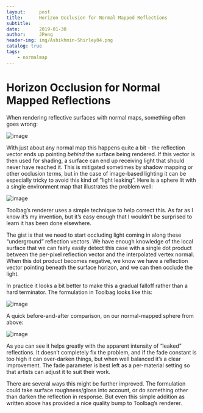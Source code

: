 ```yaml
---
layout:     post
title:      Horizon Occlusion for Normal Mapped Reflections
subtitle:   
date:       2019-01-30
author:     JPeng
header-img: img/Ashikhmin-Shirley04.png
catalog: true
tags:
    - normalmap
---
```




# Horizon Occlusion for Normal Mapped Reflections

When rendering reflective surfaces with normal maps, something often goes wrong:

![image](https://github.com/liujiapeng550/liujiapeng550.github.io/tree/master/img/normalError/1.png)

With just about any normal map this happens quite a bit - the reflection vector ends up pointing *behind* the surface being rendered. If this vector is then used for shading, a surface can end up receiving light that should never have reached it. This is mitigated sometimes by shadow mapping or other occlusion terms, but in the case of image-based lighting it can be especially tricky to avoid this kind of “light leaking”. Here is a sphere lit with a single environment map that illustrates the problem well:

![image](https://github.com/liujiapeng550/liujiapeng550.github.io/tree/master/img/normalError/2.png)

Toolbag’s renderer uses a simple technique to help correct this. As far as I know it’s my invention, but it’s easy enough that I wouldn’t be surprised to learn it has been done elsewhere.

The gist is that we need to start occluding light coming in along these “underground” reflection vectors. We have enough knowledge of the local surface that we can fairly easily detect this case with a single dot product between the per-pixel reflection vector and the interpolated vertex normal. When this dot product becomes negative, we know we have a reflection vector pointing beneath the surface horizon, and we can then occlude the light.

In practice it looks a bit better to make this a gradual falloff rather than a hard terminator. The formulation in Toolbag looks like this:

![image](https://github.com/liujiapeng550/liujiapeng550.github.io/tree/master/img/normalError/3.png)

A quick before-and-after comparison, on our normal-mapped sphere from above:

![image](https://github.com/liujiapeng550/liujiapeng550.github.io/tree/master/img/normalError/4.png)

As you can see it helps greatly with the apparent intensity of “leaked” reflections. It doesn’t completely fix the problem, and if the fade constant is too high it can over-darken things, but when well balanced it’s a clear improvement. The fade parameter is best left as a per-material setting so that artists can adjust it to suit their work.

There are several ways this might be further improved. The formulation could take surface roughness/gloss into account, or do something other than darken the reflection in response. But even this simple addition as written above has provided a nice quality bump to Toolbag’s renderer.